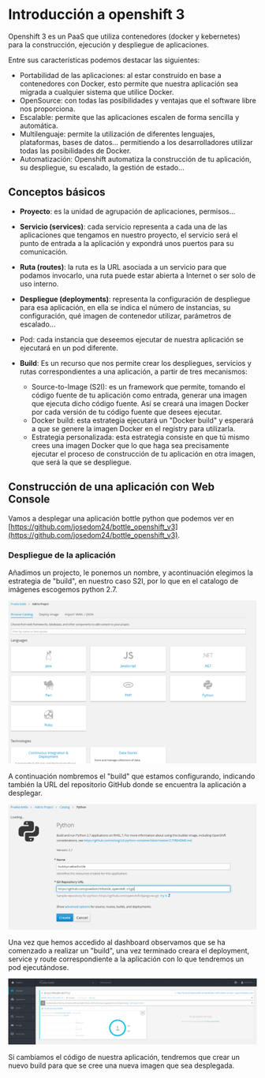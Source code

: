 # Introducción a openshift 3

Openshift 3 es un PaaS que utiliza contenedores (docker y kebernetes) para la construcción, ejecución y despliegue de aplicaciones. 

Entre sus características podemos destacar las siguientes:

* Portabilidad de las aplicaciones: al estar construido en base a contenedores con Docker, esto permite que nuestra aplicación sea migrada a cualquier sistema que utilice Docker.
* OpenSource: con todas las posibilidades y ventajas que el software libre nos proporciona.
* Escalable: permite que las aplicaciones escalen de forma sencilla y automática.
* Multilenguaje: permite la utilización de diferentes lenguajes, plataformas, bases de datos... permitiendo a los desarrolladores utilizar todas las posibilidades de Docker.
* Automatización: Openshift automatiza la construcción de tu aplicación, su despliegue, su escalado, la gestión de estado...

## Conceptos básicos


* **Proyecto**: es la unidad de agrupación de aplicaciones, permisos...
* **Servicio (services)**: cada servicio representa a cada una de las aplicaciones que tengamos en nuestro proyecto, el servicio será el punto de entrada a la aplicación y expondrá unos puertos para su comunicación. 
* **Ruta (routes)**: la ruta es la URL asociada a un servicio para que podamos invocarlo, una ruta puede estar abierta a Internet o ser solo de uso interno. 
* **Despliegue (deployments)**: representa la configuración de despliegue para esa aplicación, en ella se indica el número de instancias, su configuración, qué imagen de contenedor utilizar, parámetros de escalado... 
* Pod: cada instancia que deseemos ejecutar de nuestra aplicación se ejecutará en un pod diferente.
* **Build**: Es un recurso que nos permite crear los despliegues, servicios y rutas correspondientes a una aplicación, a partir de tres mecanismos:


    * Source-to-Image (S2I): es un framework que permite, tomando el código fuente de tu aplicación como entrada, generar una imagen que ejecuta dicho código fuente. Así se creará una imagen Docker por cada versión de tu código fuente que desees ejecutar.
    * Docker build: esta estrategia ejecutará un "Docker build" y esperará a que se genere la imagen Docker en el registry para utilizarla.
    * Estrategia personalizada: esta estrategia consiste en que tú mismo crees una imagen Docker que lo que haga sea precisamente ejecutar el proceso de construcción de tu aplicación en otra imagen, que será la que se despliegue.

## Construcción de una aplicación con Web Console

Vamos a desplegar una aplicación bottle python que podemos ver en [https://github.com/josedom24/bottle_openshift_v3](https://github.com/josedom24/bottle_openshift_v3).

### Despliegue de la aplicación

Añadimos un projecto, le ponemos un nombre, y acontinuación elegimos la estrategia de "build", en nuestro caso S2I, por lo que en el catalogo de imágenes escogemos python 2.7.


![oc](img/oc1.png)

A continuación nombremos el "build" que estamos configurando, indicando también la URL del repositorio GitHub donde se encuentra la aplicación a desplegar.

![oc](img/oc2.png)

Una vez que hemos accedido al dashboard observamos que se ha comenzado a realizar un "build", una vez terminado creara el deployment, service y route correspondiente a la aplicación con lo que tendremos un pod ejecutándose.

![oc](img/oc3.png)

Si cambiamos el código de nuestra aplicación, tendremos que crear un nuevo build para que se cree una nueva imagen que sea desplegada.